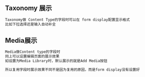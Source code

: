 ## Taxonomy 展示
```php
Taxonomy做 Content Type的字段时可以在 form display配置显示格式
比如下拉选择还是输入自动补全
```

## Media展示
```php
Media做Content type的字段时
同上可以设置编辑页面的展示效果
如设置为Media Library时，默认展示的就是Add Media按钮

所以复用字段时展示效果不同不是因为复用的原因，而是form display没有设置好
```
